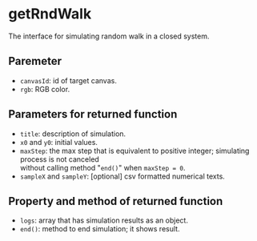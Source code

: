 # getRndWalk
The interface for simulating random walk in a closed system.

## Paremeter
* `canvasId`: id of target canvas.
* `rgb`: RGB color.
## Parameters for returned function
* `title`: description of simulation.
* `x0` and `y0`: initial values.
* `maxStep`: the max step that is equivalent to positive integer; simulating process is not canceled  
  without calling method "`end()`" when `maxStep = 0`.
* `sampleX` and `sampleY`: [optional] csv formatted numerical texts.
## Property and method of returned function
* `logs`: array that has simulation results as an object.
* `end()`: method to end simulation; it shows result.
